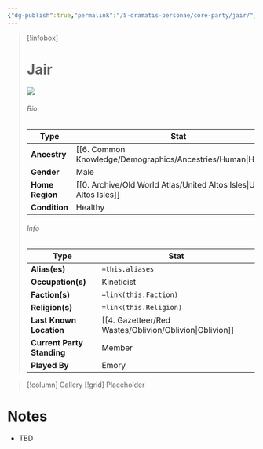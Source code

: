 ```yaml
---
{"dg-publish":true,"permalink":"/5-dramatis-personae/core-party/jair/","noteIcon":""}
---
```



> [!infobox]
> # Jair
> ![](https://i.imgur.com/R30l46D.png)
> ###### Bio
> Type |  Stat |
> ---|---|
> **Ancestry** | [[6. Common Knowledge/Demographics/Ancestries/Human\|Human]] |
> **Gender** | Male |
> **Home Region** | [[0. Archive/Old World Atlas/United Altos Isles\|United Altos Isles]] |
> **Condition** | Healthy |
> ###### Info
> Type |  Stat |
> ---|---|
> **Alias(es)** | `=this.aliases` |
> **Occupation(s)** | Kineticist |
> **Faction(s)** | `=link(this.Faction)` |
> **Religion(s)** | `=link(this.Religion)` |
> **Last Known Location** | [[4. Gazetteer/Red Wastes/Oblivion/Oblivion\|Oblivion]] |
> **Current Party Standing** | Member |
 > **Played By** | Emory |

> [!column] Gallery 
> [!grid] 
> Placeholder

# Notes

- TBD

